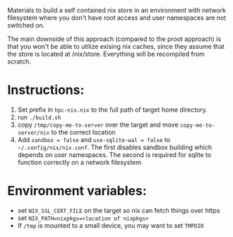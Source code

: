 Materials to build a self contained nix store in an environment with network filesystem where you don't have root access and user namespaces are not switched on.

The main downside of this approach (compared to the proot approach) is that you won't be able to utilize exising nix caches, since they assume that the store is located at /nix/store. Everything will be recompiled from scratch.

# Instructions:

1. Set prefix in `hpc-nix.nix` to the full path of target home directory.
2. run `./build.sh`
3. copy `/tmp/copy-me-to-server` over the target and move `copy-me-to-server/nix` to the correct location
4. Add `sandbox = false` and `use-sqlite-wal = false` to `~/.config/nix/nix.conf`. The first disables sandbox building which depends on user namespaces. The second is required for sqlite to function correctly on a network filesystem



# Environment variables:

- set `NIX_SSL_CERT_FILE` on the target so nix can fetch things over https
- set `NIX_PATH=nixpkgs=<location of nixpkgs>`
- If `/tmp` is mounted to a small device, you may want to set `TMPDIR`
